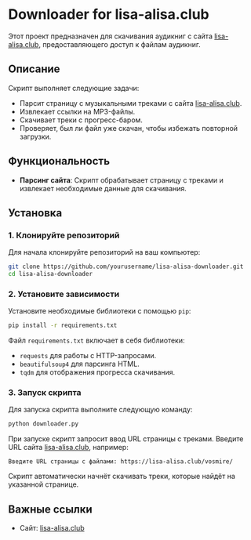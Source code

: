 # Downloader for lisa-alisa.club

Этот проект предназначен для скачивания аудикниг с сайта [lisa-alisa.club](https://lisa-alisa.club), предоставляющего доступ к файлам аудикниг.

## Описание

Скрипт выполняет следующие задачи:
- Парсит страницу с музыкальными треками с сайта [lisa-alisa.club](https://lisa-alisa.club).
- Извлекает ссылки на MP3-файлы.
- Скачивает треки с прогресс-баром.
- Проверяет, был ли файл уже скачан, чтобы избежать повторной загрузки.

## Функциональность

- **Парсинг сайта**: Скрипт обрабатывает страницу с треками и извлекает необходимые данные для скачивания.

## Установка

### 1. Клонируйте репозиторий

Для начала клонируйте репозиторий на ваш компьютер:

```bash
git clone https://github.com/yourusername/lisa-alisa-downloader.git
cd lisa-alisa-downloader
```

### 2. Установите зависимости

Установите необходимые библиотеки с помощью `pip`:

```bash
pip install -r requirements.txt
```

Файл `requirements.txt` включает в себя библиотеки:
- `requests` для работы с HTTP-запросами.
- `beautifulsoup4` для парсинга HTML.
- `tqdm` для отображения прогресса скачивания.

### 3. Запуск скрипта

Для запуска скрипта выполните следующую команду:

```bash
python downloader.py
```

При запуске скрипт запросит ввод URL страницы с треками. Введите URL сайта [lisa-alisa.club](https://lisa-alisa.club), например:

```
Введите URL страницы с файлами: https://lisa-alisa.club/vosmire/
```

Скрипт автоматически начнёт скачивать треки, которые найдёт на указанной странице.

## Важные ссылки

- Сайт: [lisa-alisa.club](https://lisa-alisa.club)

